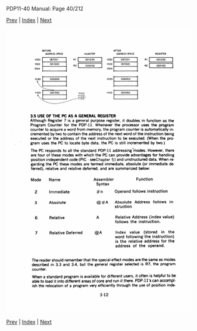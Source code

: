 PDP11-40 Manual: Page 40/212

[Prev](pdp11-40-000039.html) | [Index](index.html) | [Next](pdp11-40-000041.html)

![](pdp11-40-000040.gif)

[Prev](pdp11-40-000039.html) | [Index](index.html) | [Next](pdp11-40-000041.html)

